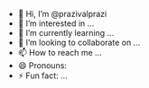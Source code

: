 - 👋 Hi, I’m @prazivalprazi
- 👀 I’m interested in ...
- 🌱 I’m currently learning ...
- 💞️ I’m looking to collaborate on ...
- 📫 How to reach me ...
- 😄 Pronouns:
- ⚡ Fun fact: ...

<!---
prazivalprazi/prazivalprazi is a ✨ special ✨ repository because its `README.md` (this file) appears on your GitHub profile.
You can click the Preview link to take a look at your changes.
--->
